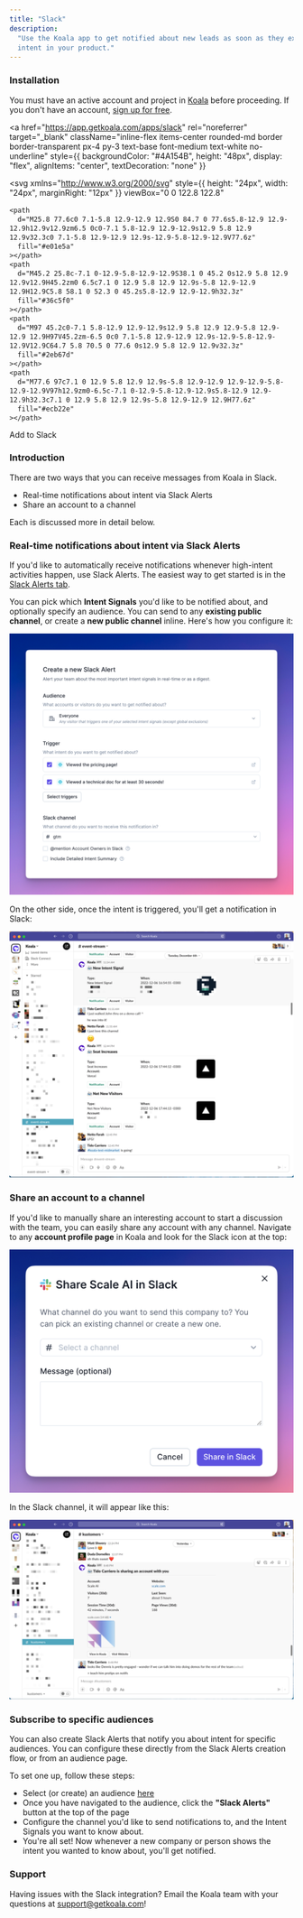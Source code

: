 ```yaml
---
title: "Slack"
description:
  "Use the Koala app to get notified about new leads as soon as they express
  intent in your product."
---
```


### Installation

You must have an active account and project in [Koala](https://app.getkoala.com)
before proceeding. If you don't have an account,
[sign up for free](https://app.getkoala.com/signup).

<a
  href="https://app.getkoala.com/apps/slack"
  rel="noreferrer"
  target="_blank"
  className="inline-flex items-center rounded-md border border-transparent px-4 py-3 text-base font-medium text-white no-underline"
  style={{ backgroundColor: "#4A154B", height: "48px", display: "flex", alignItems: "center", textDecoration: "none" }}
>
  <svg
    xmlns="http://www.w3.org/2000/svg"
    style={{ height: "24px", width: "24px", marginRight: "12px" }}
    viewBox="0 0 122.8 122.8"
  >
    <path
      d="M25.8 77.6c0 7.1-5.8 12.9-12.9 12.9S0 84.7 0 77.6s5.8-12.9 12.9-12.9h12.9v12.9zm6.5 0c0-7.1 5.8-12.9 12.9-12.9s12.9 5.8 12.9 12.9v32.3c0 7.1-5.8 12.9-12.9 12.9s-12.9-5.8-12.9-12.9V77.6z"
      fill="#e01e5a"
    ></path>
    <path
      d="M45.2 25.8c-7.1 0-12.9-5.8-12.9-12.9S38.1 0 45.2 0s12.9 5.8 12.9 12.9v12.9H45.2zm0 6.5c7.1 0 12.9 5.8 12.9 12.9s-5.8 12.9-12.9 12.9H12.9C5.8 58.1 0 52.3 0 45.2s5.8-12.9 12.9-12.9h32.3z"
      fill="#36c5f0"
    ></path>
    <path
      d="M97 45.2c0-7.1 5.8-12.9 12.9-12.9s12.9 5.8 12.9 12.9-5.8 12.9-12.9 12.9H97V45.2zm-6.5 0c0 7.1-5.8 12.9-12.9 12.9s-12.9-5.8-12.9-12.9V12.9C64.7 5.8 70.5 0 77.6 0s12.9 5.8 12.9 12.9v32.3z"
      fill="#2eb67d"
    ></path>
    <path
      d="M77.6 97c7.1 0 12.9 5.8 12.9 12.9s-5.8 12.9-12.9 12.9-12.9-5.8-12.9-12.9V97h12.9zm0-6.5c-7.1 0-12.9-5.8-12.9-12.9s5.8-12.9 12.9-12.9h32.3c7.1 0 12.9 5.8 12.9 12.9s-5.8 12.9-12.9 12.9H77.6z"
      fill="#ecb22e"
    ></path>
  </svg>
  <span style={{ color: "white" }}>Add to Slack</span>
</a>

### Introduction

There are two ways that you can receive messages from Koala in Slack.

- Real-time notifications about intent via Slack Alerts
- Share an account to a channel

Each is discussed more in detail below.

### Real-time notifications about intent via Slack Alerts

If you'd like to automatically receive notifications whenever high-intent activities
happen, use Slack Alerts. The easiest way to get started is in the
[Slack Alerts tab](https://app.getkoala.com/goto/slack-alerts).

You can pick which **Intent Signals** you'd like to be notified about, and optionally specify an audience. You can send to any **existing public channel**, or create a **new public channel** inline. Here's how you configure it:

![Slack Alerts configuration](/images/integrations/slack/slack-alerts.png)

On the other side, once the intent is triggered, you'll get a notification in Slack:

![Public Channel Notification](/images/public-channel-notif.png)

### Share an account to a channel

If you'd like to manually share an interesting account to start a discussion
with the team, you can easily share any account with any channel. Navigate to
any **account profile page** in Koala and look for the Slack icon at the top:

![Share Account 1](/images/integrations/slack/share-in-slack.png)

In the Slack channel, it will appear like this:

![Share Account 2](/images/share-account-2.png)

### Subscribe to specific audiences

You can also create Slack Alerts that notify you about intent for specific audiences. You can configure these directly from the Slack Alerts creation flow, or from an audience page.

To set one up, follow these steps:
- Select (or create) an audience [here](https://app.getkoala.com/goto/views)
- Once you have navigated to the audience, click the **"Slack Alerts"** button at the top of the page
- Configure the channel you'd like to send notifications to, and the Intent Signals you want to know about.
- You're all set! Now whenever a new company or person shows the intent you wanted to know about, you'll
  get notified.

### Support

Having issues with the Slack integration? Email the Koala team with your
questions at support@getkoala.com!
